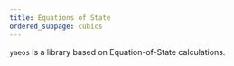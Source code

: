 ```yaml
---
title: Equations of State
ordered_subpage: cubics
---
```


`yaeos` is a library based on Equation-of-State calculations.